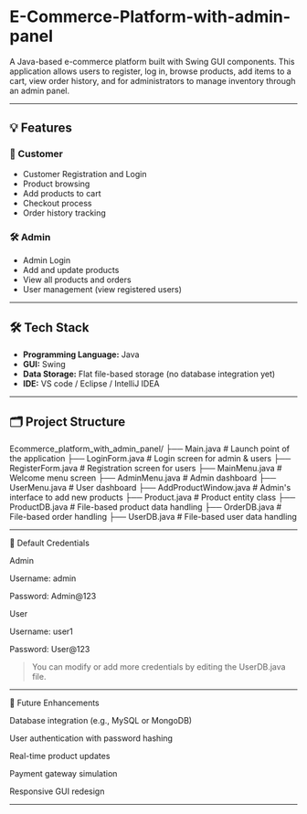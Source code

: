 # E-Commerce-Platform-with-admin-panel

A Java-based e-commerce platform built with Swing GUI components. This application allows users to register, log in, browse products, add items to a cart, view order history, and for administrators to manage inventory through an admin panel.

---

## 💡 Features

### 👤 Customer
- Customer Registration and Login
- Product browsing
- Add products to cart
- Checkout process
- Order history tracking

### 🛠️ Admin
- Admin Login
- Add and update products
- View all products and orders
- User management (view registered users)

---

## 🛠️ Tech Stack

- **Programming Language:** Java
- **GUI:** Swing
- **Data Storage:** Flat file-based storage (no database integration yet)
- **IDE:** VS code / Eclipse / IntelliJ IDEA

---

## 🗂️ Project Structure
Ecommerce_platform_with_admin_panel/
├── Main.java                  # Launch point of the application
├── LoginForm.java            # Login screen for admin & users 
├── RegisterForm.java         # Registration screen for users 
├── MainMenu.java             # Welcome menu screen
├── AdminMenu.java            # Admin dashboard 
├── UserMenu.java             # User dashboard 
├── AddProductWindow.java     # Admin's interface to add new products
├── Product.java              # Product entity class 
├── ProductDB.java            # File-based product data handling
├── OrderDB.java              # File-based order handling
├── UserDB.java               # File-based user data handling

---
🔐 Default Credentials

Admin

Username: admin

Password: Admin@123


User

Username: user1

Password: User@123


> You can modify or add more credentials by editing the UserDB.java file.




---
🚀 Future Enhancements

Database integration (e.g., MySQL or MongoDB)

User authentication with password hashing

Real-time product updates

Payment gateway simulation

Responsive GUI redesign



---
